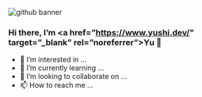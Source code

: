 ![github banner](https://user-images.githubusercontent.com/71367592/203974562-bc5c8807-3792-44ed-ba69-48326c562811.png)
<h3 align=”center”>

Hi there, I’m <a href=”https://www.yushi.dev/" target=”_blank” rel=”noreferrer”>Yu</a> 👋

</h3>
  
- 👀 I’m interested in ...
- 🌱 I’m currently learning ...
- 💞️ I’m looking to collaborate on ...
- 📫 How to reach me ...

<!---
RotenKiwi/RotenKiwi is a ✨ special ✨ repository because its `README.md` (this file) appears on your GitHub profile.
You can click the Preview link to take a look at your changes.
--->
